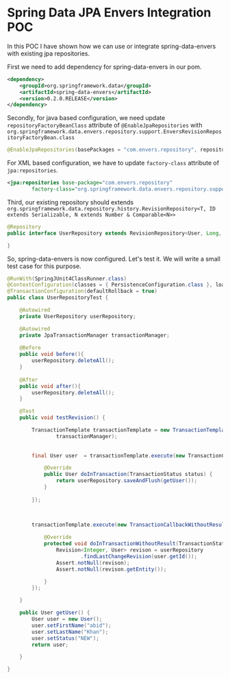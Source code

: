 Spring Data JPA Envers Integration POC
======================================

In this POC I have shown how we can use or integrate  spring-data-envers with existing jpa repositories.

First we need to add dependency for spring-data-envers in our pom.

```xml
<dependency>
	<groupId>org.springframework.data</groupId>
	<artifactId>spring-data-envers</artifactId>
	<version>0.2.0.RELEASE</version>
</dependency>
```

Secondly, for java based configuration, we  need update `repositoryFactoryBeanClass`  attribute of `@EnableJpaRepositories` with `org.springframework.data.envers.repository.support.EnversRevisionRepositoryFactoryBean.class`

```java
@EnableJpaRepositories(basePackages = "com.envers.repository", repositoryFactoryBeanClass = EnversRevisionRepositoryFactoryBean.class)
```

For XML based configuration, we  have to update `factory-class` attribute of `jpa:repositories`.

```xml
<jpa:repositories base-package="com.envers.repository"
		factory-class="org.springframework.data.envers.repository.support.EnversRevisionRepositoryFactoryBean" />
```

Third, our existing repository should extends  `org.springframework.data.repository.history.RevisionRepository<T, ID extends Serializable, N extends Number & Comparable<N>>`

```java
@Repository
public interface UserRepository extends RevisionRepository<User, Long, Integer> , JpaRepository<User, Long>{

}
```

So, spring-data-envers is now  configured. Let's test it. We will write a small test case for this purpose.


```java
@RunWith(SpringJUnit4ClassRunner.class)
@ContextConfiguration(classes = { PersistenceConfiguration.class }, loader = AnnotationConfigContextLoader.class)
@TransactionConfiguration(defaultRollback = true)
public class UserRepositoryTest {

	@Autowired
	private UserRepository userRepository;

	@Autowired
	private JpaTransactionManager transactionManager;
	
	@Before
	public void before(){
		userRepository.deleteAll();
	}
	
	@After
	public void after(){
		userRepository.deleteAll();
	}

	@Test
	public void testRevision() {

		TransactionTemplate transactionTemplate = new TransactionTemplate(
				transactionManager);
		
		
		final User user  = transactionTemplate.execute(new TransactionCallback<User>() {

			@Override
			public User doInTransaction(TransactionStatus status) {
				return userRepository.saveAndFlush(getUser());
			}
			
		});
		
		

		transactionTemplate.execute(new TransactionCallbackWithoutResult() {

			@Override
			protected void doInTransactionWithoutResult(TransactionStatus status) {
				Revision<Integer, User> revison = userRepository
						.findLastChangeRevision(user.getId());
				Assert.notNull(revison);
				Assert.notNull(revison.getEntity());

			}
		});

	}

	public User getUser() {
		User user = new User();
		user.setFirstName("abid");
		user.setLastName("Khan");
		user.setStatus("NEW");
		return user;

	}

}
```


